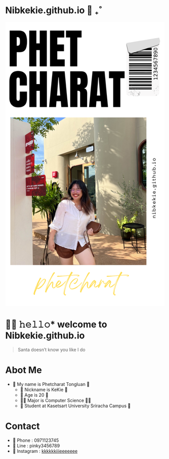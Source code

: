 # Nibkekie.github.io 🦌 ₊˚
![kie.png](./img/img1)

# 🧤👀 𝚑𝚎𝚕𝚕𝚘* welcome to Nibkekie.github.io
> Santa doesn’t know you like I do
# Abot Me
- 🎀 My name is Phetcharat Tongluan 🎀
  - 🎀 Nickname is KeKie 🎀
  - 🎄 Age is 20 🎄
  - 🎅🏻 Major is Computer Science 🎅🏻
  - 🚡 Student at Kasetsart University Sriracha Campus 🚡

# Contact
- 📒 Phone : 0971123745
- 📒 Line : pinky3456789
- 📒 Instagram : [kkkkkkiiieeeeeee](https://www.instagram.com/kkkkkkiiieeeeeee/)
 


